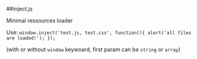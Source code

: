 ##inject.js

Minimal ressources loader



Use:
`window.inject('test.js, test.css', function(){ alert('all files are loaded!'); });`

(with or without `window` keywoard, first param can be `string` or `array`)
